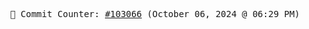<p align="center">
    <samp>
        📮 Commit Counter: <a href="https://github.com/Javascript-void0/Javascript-void0/commits/main">#103066</a> (October 06, 2024 @ 06:29 PM)
    </samp>
</p>